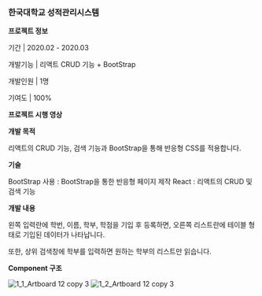 ### 한국대학교 성적관리시스템

**프로젝트 정보**

기간 | 2020.02 - 2020.03

개발기능 | 리액트 CRUD 기능 + BootStrap

개발인원 | 1명

기여도 | 100%

**프로젝트 시행 영상**


**개발 목적**

리액트의 CRUD 기능, 검색 기능과 BootStrap을 통해 반응형 CSS를 적용합니다.

**기술**

BootStrap 사용 : BootStrap을 통한 반응형 페이지 제작
React : 리액트의 CRUD 및 검색 기능

**개발 내용**

왼쪽 입력란에 학번, 이름, 학부, 학점을 기입 후 등록하면, 오른쪽 리스트란에 테이블 형태로 기입된 데이터가 나타납니다.

또한, 상위 검색창에 학부를 입력하면 원하는 학부의 리스트만 읽습니다.

**Component 구조**

![1_1_Artboard 12 copy 3](https://user-images.githubusercontent.com/56074618/81714465-0d830000-94b2-11ea-999e-1c1c09534126.jpg)
![1_2_Artboard 12 copy 3](https://user-images.githubusercontent.com/56074618/81714469-0eb42d00-94b2-11ea-86c7-0e6ff2081048.jpg)
